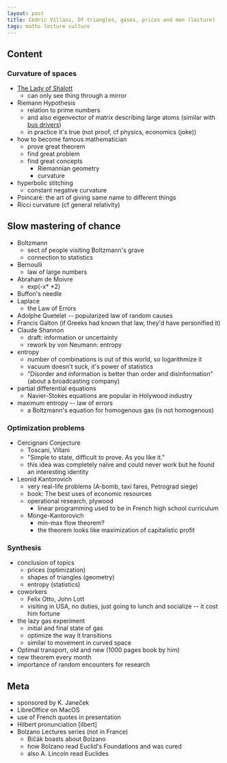 ```yaml
---
layout: post
title: Cédric Villani, Of triangles, gases, prices and men (lecture)
tags: maths lecture culture
---
```


## Content

### Curvature of spaces
- [The Lady of Shalott](https://nl.wikipedia.org/wiki/William_Maw_Egley)
  - can only see thing through a mirror
- Riemann Hypothesis
  - relation to prime numbers
  - and also eigenvector of matrix describing large atoms (similar with [bus drivers](https://arxiv.org/pdf/nlin/0001015.pdf))
  - in practice it's true (not proof, cf physics, economics (joke))
- how to become famous mathematician
  - prove great theorem
  - find great problem
  - find great concepts
    - Riemannian geometry
    - curvature
- hyperbolic stitching
  - constant negative curvature
- Poincaré: the art of giving same name to different things
- Ricci curvature (cf general relativity)

## Slow mastering of chance

- Boltzmann
  - sect of people visiting Boltzmann's grave
  - connection to statistics
- Bernoulli
  - law of large numbers
- Abraham de Moivre
  - exp(-x* *2)
- Buffon's needle
- Laplace
  - the Law of Errors
- Adolphe Quetelet -- popularized law of random causes
- Francis Galton (if Greeks had known that law, they'd have personified it)
- Claude Shannon
  - draft: information or uncertainty
  - rework by von Neumann: entropy
- entropy
  - number of combinations is out of this world, so logarithmize it
  - vacuum doesn't suck, it's power of statistics
  - "Disorder and information is better than order and disinformation" (about a
    broadcasting company)
- partial differential equations
  - Navier-Stokes equations are popular in Holywood industry
- maximum entropy -- law of errors
  - a Boltzmann's equation for homogenous gas (is not homogenous)


### Optimization problems
- Cercignani Conjecture
  - Toscani, Villani
  - "Simple to state, difficult to prove. As you like it."
  - this idea was completely naïve and could never work but he found an
    interesting identity
- Leonid Kantorovich
  - very real-life problems (A-bomb, taxi fares, Petrograd siege)
  - book: The best uses of economic resources
  - operational research, plywood
    - linear programming used to be in French high school curriculum
  - Monge-Kantorovich
    - min-max flow theorem?
    - the theorem looks like maximization of capitalistic profit

### Synthesis
- conclusion of topics
  - prices (optimization)
  - shapes of triangles (geometry)
  - entropy (statistics)
- coworkers
  - Felix Otto, John Lott
  - visiting in USA, no duties, just going to lunch and socialize -- it cost
    him fortune
- the lazy gas experiment
  - initial and final state of gas
  - optimize the way it transitions
  - similar to movement in curved space
- Optimal transport, old and new (1000 pages book by him)
- new theorem every month
- importance of random encounters for research

## Meta
- sponsored by K. Janeček
- LibreOffice on MacOS
- use of French quotes in presentation
- Hilbert pronunciation [ilbert]
- Bolzano Lectures series (not in France)
  - Bičák boasts about Bolzano
  - how Bolzano read Euclid's Foundations and was cured
  - also A. Lincoln read Euclides

